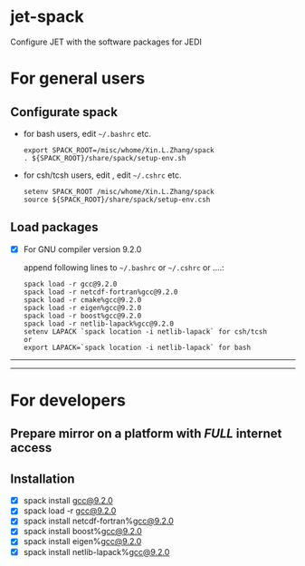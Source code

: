 # jet-spack

  Configure JET with the software packages for JEDI 


# **For general users**

## Configurate spack

  - for bash users, edit `~/.bashrc` etc.
  
    ```
    export SPACK_ROOT=/misc/whome/Xin.L.Zhang/spack
    . ${SPACK_ROOT}/share/spack/setup-env.sh
    ```

  - for csh/tcsh users, edit , edit `~/.cshrc` etc.
    ```
    setenv SPACK_ROOT /misc/whome/Xin.L.Zhang/spack
    source ${SPACK_ROOT}/share/spack/setup-env.csh
    ```

## Load packages

  - [x] For GNU compiler version 9.2.0
  
    append following lines to `~/.bashrc` or `~/.cshrc` or ....:
   
    ```
    spack load -r gcc@9.2.0
    spack load -r netcdf-fortran%gcc@9.2.0
    spack load -r cmake%gcc@9.2.0
    spack load -r eigen%gcc@9.2.0
    spack load -r boost%gcc@9.2.0
    spack load -r netlib-lapack%gcc@9.2.0
    setenv LAPACK `spack location -i netlib-lapack` for csh/tcsh
    or
    export LAPACK=`spack location -i netlib-lapack` for bash
    ```
  
---
---

# **For developers**

## Prepare mirror on a platform with *FULL* internet access

## Installation

  - [x] spack install gcc@9.2.0
  - [x] spack load -r gcc@9.2.0
  - [x] spack install netcdf-fortran%gcc@9.2.0
  - [x] spack install boost%gcc@9.2.0
  - [x] spack install eigen%gcc@9.2.0
  - [x] spack install netlib-lapack%gcc@9.2.0
